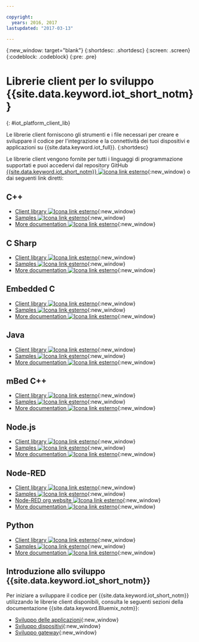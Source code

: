 ```yaml
---

copyright:
  years: 2016, 2017
lastupdated: "2017-03-13"

---
```


{:new_window: target="blank"}
{:shortdesc: .shortdesc}
{:screen: .screen}
{:codeblock: .codeblock}
{:pre: .pre}

# Librerie client per lo sviluppo {{site.data.keyword.iot_short_notm}}
{: #iot_platform_client_lib}

Le librerie client forniscono gli strumenti e i file necessari per creare e sviluppare il codice per l'integrazione e la connettività dei tuoi dispositivi e applicazioni su {{site.data.keyword.iot_full}}.
{:shortdesc}

Le librerie client vengono fornite per tutti i linguaggi di programmazione supportati e puoi accedervi dal repository GitHub [{{site.data.keyword.iot_short_notm}} ![icona link esterno](../../icons/launch-glyph.svg "Icona link esterno")](https://github.com/ibm-watson-iot){:new_window} o dai seguenti link diretti:

## C++

- [Client library ![Icona link esterno](../../icons/launch-glyph.svg "Icona link esterno")](https://github.com/ibm-watson-iot/iot-cpp){:new_window}
- [Samples ![Icona link esterno](../../icons/launch-glyph.svg "Icona link esterno")](https://github.com/ibm-watson-iot/iot-cpp/tree/master/samples){:new_window}
- [More documentation ![Icona link esterno](../../icons/launch-glyph.svg "Icona link esterno")](https://github.com/ibm-watson-iot/iot-cpp/blob/master/README.md){:new_window}

## C Sharp
- [Client library ![Icona link esterno](../../icons/launch-glyph.svg "Icona link esterno")](https://github.com/ibm-watson-iot/iot-csharp){:new_window}
- [Samples ![Icona link esterno](../../icons/launch-glyph.svg "Icona link esterno")](https://github.com/ibm-watson-iot/iot-csharp/tree/master/sample){:new_window}
- [More documentation ![Icona link esterno](../../icons/launch-glyph.svg "Icona link esterno")](https://github.com/ibm-watson-iot/iot-csharp/blob/master/README.md){:new_window}

## Embedded C

- [Client library ![Icona link esterno](../../icons/launch-glyph.svg "Icona link esterno")](https://github.com/ibm-watson-iot/iot-embeddedc){:new_window}
- [Samples ![Icona link esterno](../../icons/launch-glyph.svg "Icona link esterno")](https://github.com/ibm-watson-iot/iot-embeddedc/tree/master/samples){:new_window}
- [More documentation ![Icona link esterno](../../icons/launch-glyph.svg "Icona link esterno")](https://github.com/ibm-watson-iot/iot-embeddedc/blob/master/README.md){:new_window}


## Java
- [Client library ![Icona link esterno](../../icons/launch-glyph.svg "Icona link esterno")](https://github.com/ibm-watson-iot/iot-java){:new_window}
- [Samples ![Icona link esterno](../../icons/launch-glyph.svg "Icona link esterno")](https://github.com/ibm-watson-iot/iot-java#samples){:new_window}
- [More documentation ![Icona link esterno](../../icons/launch-glyph.svg "Icona link esterno")](https://github.com/ibm-watson-iot/iot-java/blob/master/README.md){:new_window}

## mBed C++

- [Client library ![Icona link esterno](../../icons/launch-glyph.svg "Icona link esterno")](https://developer.mbed.org/teams/IBM_IoT/code/IBMIoTF/){:new_window}
- [Samples ![Icona link esterno](../../icons/launch-glyph.svg "Icona link esterno")](https://developer.mbed.org/teams/IBM_IoT/code/IBMIoTClientLibrarySample/){:new_window}
- [More documentation ![Icona link esterno](../../icons/launch-glyph.svg "Icona link esterno")](http://iotf.readthedocs.io/en/latest/devices/libraries/mbedcpp.html){:new_window}

## Node.js
- [Client library ![Icona link esterno](../../icons/launch-glyph.svg "Icona link esterno")](https://github.com/ibm-watson-iot/iot-nodejs){:new_window}
- [Samples ![Icona link esterno](../../icons/launch-glyph.svg "Icona link esterno")](https://github.com/ibm-watson-iot/iot-nodejs/tree/master/samples){:new_window}
- [More documentation ![Icona link esterno](../../icons/launch-glyph.svg "Icona link esterno")](https://github.com/ibm-watson-iot/iot-nodejs/blob/master/README.md){:new_window}

## Node-RED
- [Client library ![Icona link esterno](../../icons/launch-glyph.svg "Icona link esterno")](https://github.com/ibm-watson-iot/iot-nodered){:new_window}
- [Samples ![Icona link esterno](../../icons/launch-glyph.svg "Icona link esterno")](https://github.com/ibm-watson-iot/iot-nodered/tree/master/samples/rpi){:new_window}
- [Node-RED org website ![Icona link esterno](../../icons/launch-glyph.svg "Icona link esterno")](http://nodered.org/){:new_window}
- [More documentation ![Icona link esterno](../../icons/launch-glyph.svg "Icona link esterno")](https://github.com/ibm-watson-iot/iot-nodered/blob/master/README.md){:new_window}

## Python
- [Client library ![Icona link esterno](../../icons/launch-glyph.svg "Icona link esterno")](https://github.com/ibm-watson-iot/iot-python){:new_window}
- [Samples ![Icona link esterno](../../icons/launch-glyph.svg "Icona link esterno")](https://github.com/ibm-watson-iot/iot-python/tree/master/samples){:new_window}
- [More documentation ![Icona link esterno](../../icons/launch-glyph.svg "Icona link esterno")](https://github.com/ibm-watson-iot/iot-python/blob/master/README.rst){:new_window}

## Introduzione allo sviluppo {{site.data.keyword.iot_short_notm}}

Per iniziare a sviluppare il codice per {{site.data.keyword.iot_short_notm}} utilizzando le librerie client disponibili, consulta le seguenti sezioni della documentazione {{site.data.keyword.Bluemix_notm}}:

- [Sviluppo delle applicazioni](applications/api.html){:new_window}
- [Sviluppo dispositivi](devices/api.html){:new_window}
- [Sviluppo gateway](gateways/mqtt.html){:new_window}
